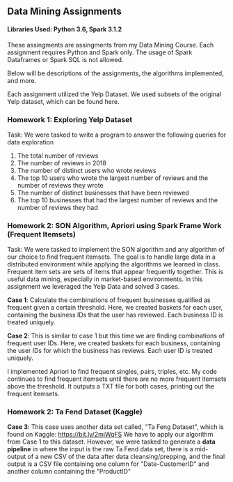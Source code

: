 ## Data Mining Assignments
#### Libraries Used: Python 3.6, Spark 3.1.2
These assingments are assingments from my Data Mining Course. Each assignment requires Python and Spark only. The usage of Spark Dataframes or Spark SQL is not allowed. 

Below will be descriptions of the assignments, the algorithms implemented, and more.

Each assignment utilized the Yelp Dataset. We used subsets of the original Yelp dataset, which can be found here. 


### Homework 1: Exploring Yelp Dataset
Task: We were tasked to write a program to answer the following queries for data exploration
1. The total number of reviews
2. The number of reviews in 2018
3. The number of distinct users who wrote reviews
4. The top 10 users who wrote the largest number of reviews and the number of reviews they wrote
5. The number of distinct businesses that have been reviewed
6. The top 10 businesses that had the largest number of reviews and the number of reviews they had

### Homework 2: SON Algorithm, Apriori using Spark Frame Work (Frequent Itemsets)
Task: We were tasked to implement the SON algorithm and any algorithm of our choice to find frequent itemsets. The goal is to handle large data in a distributed environment while applying the algorithms we learned in class. Frequent item sets are sets of items that appear frequently together. This is useful data mining, especially in market-based environments. In this assignment we leveraged the Yelp Data and solved 3 cases.

**Case 1**: Calculate the combinations of frequent businesses qualified as frequent given a certain threshold. Here, we created baskets for each user, containing the business IDs that the user has reviewed. Each business ID is treated uniquely. 

**Case 2**: This is similar to case 1 but this time we are finding combinations of frequent user IDs. Here, we created baskets for each business, containing the user IDs for which the business has reviews. Each user ID is treated uniquely. 

I implemented Apriori to find frequent singles, pairs, triples, etc. My code continues to find frequent itemsets until there are no more frequent itemsets above the threshold. It outputs a TXT file for both cases, printing out the frequent itemsets. 

### Homework 2: Ta Fend Dataset (Kaggle)
**Case 3**: This case uses another data set called, "Ta Feng Dataset", which is found on Kaggle: https://bit.ly/2miWqFS
We have to apply our algorithm from Case 1 to this dataset. However, we were tasked to generate a **data pipeline** in where the input is the raw Ta Fend data set, there is a mid-output of a new CSV of the data after data cleansing/prepping, and the final output is a CSV file containing one column for "Date-CustomerID" and another column containing the "ProductID"
